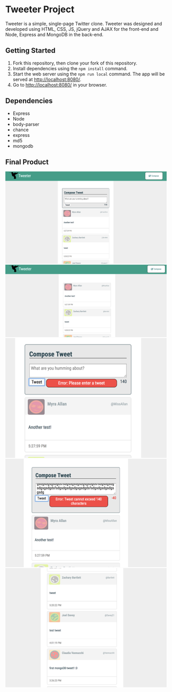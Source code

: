 # Tweeter Project

Tweeter is a simple, single-page Twitter clone. Tweeter was designed and developed using HTML, CSS, JS, jQuery and AJAX for the front-end and Node, Express and MongoDB in the back-end.

## Getting Started

1. Fork this repository, then clone your fork of this repository.
2. Install dependencies using the `npm install` command.
3. Start the web server using the `npm run local` command. The app will be served at <http://localhost:8080/>.
4. Go to <http://localhost:8080/> in your browser.

## Dependencies

- Express
- Node
- body-parser
- chance
- express
- md5
- mongodb


## Final Product

![home-page](https://github.com/NicolaMGH/tweeter/blob/master/docs/home-page.png)
![hiding-textarea](https://github.com/NicolaMGH/tweeter/blob/master/docs/hiding-textarea.png)
![error1](https://github.com/NicolaMGH/tweeter/blob/master/docs/error1.png)
![error2](https://github.com/NicolaMGH/tweeter/blob/master/docs/error2.png)
![tweets](https://github.com/NicolaMGH/tweeter/blob/master/docs/tweets.png)
